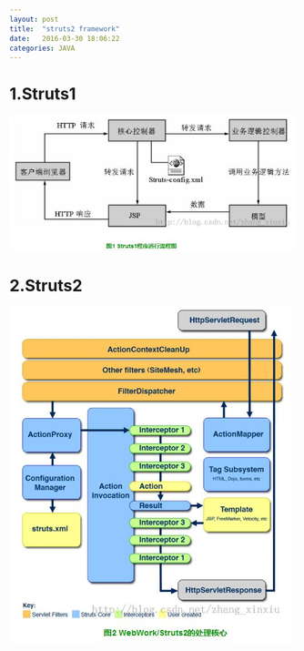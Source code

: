 ```yaml
---
layout: post
title:  "struts2 framework"
date:   2016-03-30 18:06:22
categories: JAVA
---
```


# 1.Struts1
![Struts1](/images/1.jpg "Struts1")
# 2.Struts2
![Struts2](/images/2.jpg "Struts2")